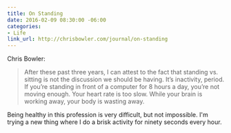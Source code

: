 ```yaml
---
title: On Standing
date: 2016-02-09 08:30:00 -06:00
categories:
- Life
link_url: http://chrisbowler.com/journal/on-standing
---
```


Chris Bowler:

> After these past three years, I can attest to the fact that standing vs. sitting is not the discussion we should be having. It’s inactivity, period. If you’re standing in front of a computer for 8 hours a day, you’re not moving enough. Your heart rate is too slow. While your brain is working away, your body is wasting away.

Being healthy in this profession is very difficult, but not impossible. I'm trying a new thing where I do a brisk activity for ninety seconds every hour.
